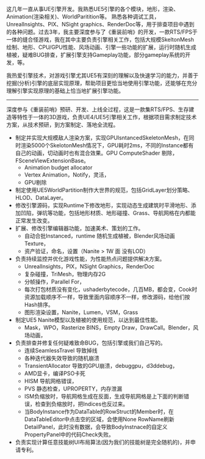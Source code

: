 
这几年一直从事UE引擎开发。我熟悉UE5引擎的各个模块，地形，渲染、Animation(渲染相关)、WorldParitition等。
熟悉各种调试工具，UnrealInsights、PIX、NSight graphics、RenderDoc等，用于排查项目中遇到的各种问题。过去3年，我主要深度参与了《重装前哨》的开发，一款RTS/FPS于一体的缝合怪游戏，我在其中主要负责引擎相关工作，包括大规模SkeltonMesh绘制、地形、CPU/GPU性能、风场动画、引擎一些功能的扩展，运行时随机生成植被，疑难BUG排查，扩展引擎支持Gameplay功能，部分gameplay系统的开发，等。

我热爱引擎技术，对游戏引擎尤其UE5有深刻的理解以及快速学习的能力，并善于挖掘(分析)引擎的底层实现原理，帮助项目更恰当地使用引擎功能，还能够在充分理解引擎实现原理的基础上恰当地扩展引擎功能。

---

深度参与《重装前哨》预研、开发、上线全过程，这是一款集RTS/FPS、生存建造等特性于一体的3D游戏，负责UE4/UE5引擎相关工作，根据项目需求制定技术方案，从技术预研，到方案制定、落地全流程。

* 制定并实现大规模敌人渲染方案，实现GPUIsntancedSkeletonMesh，在同时渲染5000个SkelotonMesh情况下，GPU耗时2ms，不同的Instance都有自己的动画，切动画时也有混合效果。GPU ComputeShader 剔除，FSceneViewExtensionBase。
  * Animation budget allocator
  * Vertex Animation，Notify，灵活，
  * GPU剔除
* 制定使用UE5WorldPartition制作大世界的规范，包括GridLayer划分策略、HLOD、DataLayer。
* 修改引擎源码，实现Runtime下修改地形，实现动态生成建筑时平滑地形、添加凹陷，弹坑等功能，包括地形材质、地形碰撞、Grass、导航网格在内都能正常发生改变。
* 扩展、修改引擎编辑器功能，加速美术、策划的工作。
  * 自动合批Instanced，runtime 随机生成植被，Blender风场动画Texture，
  * 资产验证，命名，设置（Nanite > 1W 面 没有LOD）
* 负责持续监控并优化游戏性能，为性能热点问题提供解决方案。
  * UnrealInsights，PIX，NSight Graphics，RenderDoc
  * 复杂碰撞，TriMesh，物理内存2G
  * 分帧操作，Parallel For，
  * 每次打包材质没有变化，ushaderbytecode，几百MB，都会变，Cook时资源加载顺序不一样，导致里面内容顺序不一样，修改源码，给他们按Hash排序。
  * 图形渲染设置，Nanite，Lumen，VSM，Grass
* 制定UE5 Nanite模型以及植被的使用规范，以达到最佳性能。
  * Mask，WPO，Rasterize BINS，Empty Draw，DrawCall。Blender，风场动画，
* 负责排查并修复任何疑难致命BUG，包括引擎或我们自己写的。
  * 连续SeamlessTravel 导致掉线
  * 各种迭代器失效导致的随机崩溃
  * TransientAllocator 导致的GPU崩溃，debuggpu，d3ddebug，
  * AMD显卡，编译PSO卡死
  * HISM 导航网格错误，
  * PVS 静态检查，UPROPERTY，内存泄漏
  * ISM负缩放时，导航网格生成在反面，生成导航网格是上下面的判断错误，检查到负缩放时，把Indices也反过来。
  * 当BodyInstance作为DataTable的RowStruct的Member时，在DataTableEditor中点击空的区域，会使用None RowName刷新DetailPanel，此时没有数据，会导致BodyInstnace的自定义PropertyPanel中的代码Check失败。
* 负责实现计算任意技能树UI布局算法(因为我们的技能树是完全随机的)，并申请专利。